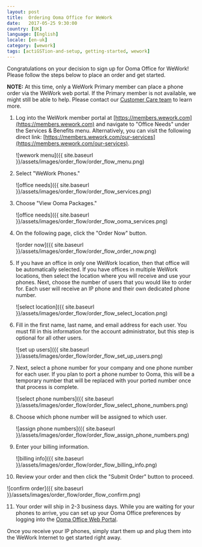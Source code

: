 ```yaml
---
layout: post
title:  Ordering Ooma Office for WeWork
date:   2017-05-25 9:30:00
country: [UK]
language: [English]
locale: [en-uk]
category: [wework]
tags: [actiGSTion-and-setup, getting-started, wework]
---
```


Congratulations on your decision to sign up for Ooma Office for WeWork! Please follow the steps below to place an order and get started.

**NOTE:** At this time, only a WeWork Primary member can place a phone order via the WeWork web portal. If the Primary member is not available, we might still be able to help. Please contact our [Customer Care team](/uk/en/contact-us) to learn more.

1. Log into the WeWork member portal at [https://members.wework.com](https://members.wework.com) and navigate to "Office Needs" under the Services & Benefits menu. Alternatively, you can visit the following direct link: [https://members.wework.com/our-services](https://members.wework.com/our-services).

   ![wework menu]({{ site.baseurl }}/assets/images/order_flow/order_flow_menu.png)

2. Select "WeWork Phones."

   ![office needs]({{ site.baseurl }}/assets/images/order_flow/order_flow_services.png)

3. Choose "View Ooma Packages."

   ![office needs]({{ site.baseurl }}/assets/images/order_flow/order_flow_ooma_services.png)

4. On the following page, click the "Order Now" button.

   ![order now]({{ site.baseurl }}/assets/images/order_flow/order_flow_order_now.png)

5. If you have an office in only one WeWork location, then that office will be automatically selected. If you have offices in multiple WeWork locations, then select the location where you will receive and use your phones. Next, choose the number of users that you would like to order for. Each user will receive an IP phone and their own dedicated phone number.

   ![select location]({{ site.baseurl }}/assets/images/order_flow/order_flow_select_location.png)

6. Fill in the first name, last name, and email address for each user. You must fill in this information for the account administrator, but this step is optional for all other users.

   ![set up users]({{ site.baseurl }}/assets/images/order_flow/order_flow_set_up_users.png)

7. Next, select a phone number for your company and one phone number for each user. If you plan to port a phone number to Ooma, this will be a temporary number that will be replaced with your ported number once that process is complete.

   ![select phone numbers]({{ site.baseurl }}/assets/images/order_flow/order_flow_select_phone_numbers.png)

8. Choose which phone number will be assigned to which user.

   ![assign phone numbers]({{ site.baseurl }}/assets/images/order_flow/order_flow_assign_phone_numbers.png)

9. Enter your billing information.

   ![billing info]({{ site.baseurl }}/assets/images/order_flow/order_flow_billing_info.png)

10. Review your order and then click the "Submit Order" button to proceed.

   ![confirm order]({{ site.baseurl }}/assets/images/order_flow/order_flow_confirm.png)

11. Your order will ship in 2-3 business days. While you are waiting for your phones to arrive, you can set up your Ooma Office preferences by logging into the [Ooma Office Web Portal](/us/en/getting-started-with-ooma-office-manager). 

Once you receive your IP phones, simply start them up and plug them into the WeWork Internet to get started right away.